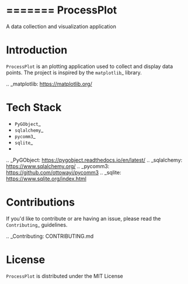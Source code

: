 =======
ProcessPlot
=======
A data collection and visualization application

Introduction
============

``ProcessPlot`` is an plotting application used to collect and display data points. The project is inspired by the `matplotlib`_ library. 

.. _matplotlib: https://matplotlib.org/

Tech Stack
============
- `PyGObject`_
- `sqlalchemy`_
- `pycomm3`_
- `sqlite`_
- 
.. _PyGObject: https://pygobject.readthedocs.io/en/latest/
.. _sqlalchemy: https://www.sqlalchemy.org/
.. _pycomm3: https://github.com/ottowayi/pycomm3
.. _sqlite: https://www.sqlite.org/index.html

Contributions
=============

If you'd like to contribute or are having an issue, please read the `Contributing`_ guidelines.

.. _Contributing: CONTRIBUTING.md

License
=======
``ProcessPlot`` is distributed under the MIT License
